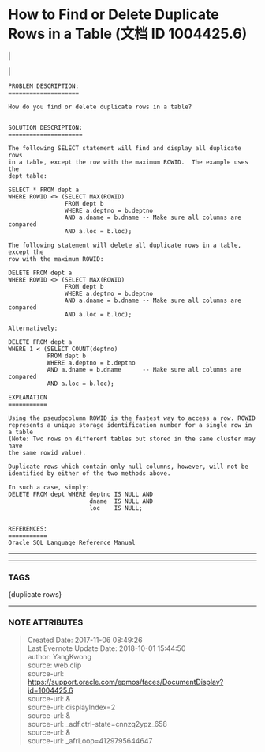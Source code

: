 # How to Find or Delete Duplicate Rows in a Table (文档 ID 1004425.6)

  

|

|

    
    
    
    PROBLEM DESCRIPTION:
    ====================
    
    How do you find or delete duplicate rows in a table?
    
    
    SOLUTION DESCRIPTION:
    =====================
    
    The following SELECT statement will find and display all duplicate rows  
    in a table, except the row with the maximum ROWID.  The example uses the  
    dept table:  
     
    SELECT * FROM dept a  
    WHERE ROWID <> (SELECT MAX(ROWID)  
                    FROM dept b  
                    WHERE a.deptno = b.deptno 
                    AND a.dname = b.dname -- Make sure all columns are compared 
                    AND a.loc = b.loc);                        
     
    The following statement will delete all duplicate rows in a table, except the 
    row with the maximum ROWID:  
     
    DELETE FROM dept a  
    WHERE ROWID <> (SELECT MAX(ROWID)  
                    FROM dept b 
                    WHERE a.deptno = b.deptno  
                    AND a.dname = b.dname -- Make sure all columns are compared 
                    AND a.loc = b.loc); 
     
    Alternatively: 
     
    DELETE FROM dept a 
    WHERE 1 < (SELECT COUNT(deptno)  
               FROM dept b 
               WHERE a.deptno = b.deptno 
               AND a.dname = b.dname      -- Make sure all columns are compared 
               AND a.loc = b.loc); 
     
    EXPLANATION
    ===========
     
    Using the pseudocolumn ROWID is the fastest way to access a row. ROWID 
    represents a unique storage identification number for a single row in a table 
    (Note: Two rows on different tables but stored in the same cluster may have 
    the same rowid value).   
     
    Duplicate rows which contain only null columns, however, will not be 
    identified by either of the two methods above.  
    
    In such a case, simply:   
    DELETE FROM dept WHERE deptno IS NULL AND 
                           dname  IS NULL AND 
                           loc    IS NULL;                   
     
    
    REFERENCES:
    ===========
    Oracle SQL Language Reference Manual
      
  
---  
  
  



---
### TAGS
{duplicate rows}

---
### NOTE ATTRIBUTES
>Created Date: 2017-11-06 08:49:26  
>Last Evernote Update Date: 2018-10-01 15:44:50  
>author: YangKwong  
>source: web.clip  
>source-url: https://support.oracle.com/epmos/faces/DocumentDisplay?id=1004425.6  
>source-url: &  
>source-url: displayIndex=2  
>source-url: &  
>source-url: _adf.ctrl-state=cnnzq2ypz_658  
>source-url: &  
>source-url: _afrLoop=4129795644647  